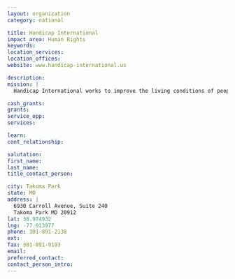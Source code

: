```yaml
---
layout: organization
category: national

title: Handicap International
impact_area: Human Rights
keywords: 
location_services: 
location_offices: 
website: www.handicap-international.us

description: 
mission: |
  Handicap International works to improve the living conditions of people living in disabling situations in post-conflict and low income countries around the world. We work with local partners to develop programs in health and rehabilitation and social and economic integration.  We work with local authorities to clear landmines and other war debris and to prevent mine-related accidents through education. We respond fast and effectively to natural and civil disasters in order to limit serious and permanent injuries and to assist survivors' recovery and reintegration. We advocate for the universal recognition of the rights of the disabled through national planning and advocacy.

cash_grants: 
grants: 
service_opp: 
services: 

learn: 
cont_relationship: 

salutation: 
first_name: 
last_name: 
title_contact_person: 

city: Takoma Park
state: MD
address: |
  6930 Carroll Avenue, Suite 240  
  Takoma Park MD 20912
lat: 38.974932
lng: -77.013977
phone: 301-891-2138
ext: 
fax: 301-891-9193
email: 
preferred_contact: 
contact_person_intro: 
---
```

